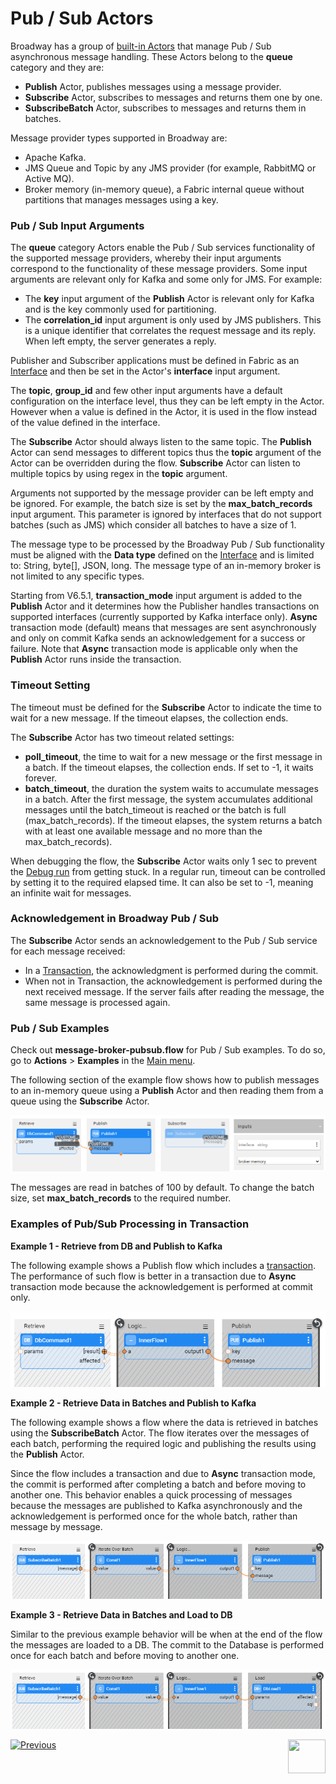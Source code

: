 # Pub / Sub Actors

Broadway has a group of [built-in Actors](../04_built_in_actor_types.md) that manage Pub / Sub asynchronous message handling. 
These Actors belong to the **queue** category and they are:

- **Publish** Actor, publishes messages using a message provider.
- **Subscribe** Actor, subscribes to messages and returns them one by one.
- **SubscribeBatch** Actor, subscribes to messages and returns them in batches.

Message provider types supported in Broadway are:
* Apache Kafka.
* JMS Queue and Topic by any JMS provider (for example, RabbitMQ or Active MQ).
* Broker memory (in-memory queue), a Fabric internal queue without partitions that manages messages using a key.  

### Pub / Sub Input Arguments

The **queue** category Actors enable the Pub / Sub services functionality of the supported message providers, whereby their input arguments correspond to the functionality of these message providers. Some input arguments are relevant only for Kafka and some only for JMS. For example:
-  The **key** input argument of the **Publish** Actor is relevant only for Kafka and is the key commonly used for partitioning. 
-  The **correlation_id** input argument is only used by JMS publishers. This is a unique identifier that correlates the request message and its reply. When left empty, the server generates a reply. 

Publisher and Subscriber applications must be defined in Fabric as an [Interface](/articles/05_DB_interfaces/01_interfaces_overview.md) and then be set in the Actor's **interface** input argument. 

The **topic**, **group_id** and few other input arguments have a default configuration on the interface level, thus they can be left empty in the Actor. However when a value is defined in the Actor, it is used in the flow instead of the value defined in the interface. 

The **Subscribe** Actor should always listen to the same topic. The **Publish** Actor can send messages to different topics thus the **topic** argument of the Actor can be overridden during the flow.
**Subscribe** Actor can listen to multiple topics by using regex in the **topic** argument.

Arguments not supported by the message provider can be left empty and be ignored. For example, the batch size is set by the **max_batch_records** input argument. This parameter is ignored by interfaces that do not support batches (such as JMS) which consider all batches to have a size of 1.

The message type to be processed by the Broadway Pub / Sub functionality must be aligned with the **Data type** defined on the [Interface](/articles/05_DB_interfaces/01_interfaces_overview.md) and is limited to: String, byte[], JSON, long. The message type of an in-memory broker is not limited to any specific types.

Starting from V6.5.1, **transaction_mode** input argument is added to the **Publish** Actor and it determines how the Publisher handles transactions on supported interfaces (currently supported by Kafka interface only). **Async** transaction mode (default) means that messages are sent asynchronously and only on commit Kafka sends an acknowledgement for a success or failure. Note that **Async** transaction mode is applicable only when the **Publish** Actor runs inside the transaction. 

### Timeout Setting

The timeout must be defined for the **Subscribe** Actor to indicate the time to wait for a new message. If the timeout elapses, the collection ends.

The **Subscribe** Actor has two timeout related settings:
* **poll_timeout**, the time to wait for a new message or the first message in a batch. If the timeout elapses, the collection ends. If set to -1, it waits forever.
* **batch_timeout**, the duration the system waits to accumulate messages in a batch. After the first message, the system accumulates additional messages until the batch_timeout is reached or the batch is full (max_batch_records). If the timeout elapses, the system returns a batch with at least one available message and no more than the max_batch_records).

When debugging the flow, the **Subscribe** Actor waits only 1 sec to prevent the [Debug run](../25_broadway_flow_window_run_and_debug_flow.md) from getting stuck.
In a regular run, timeout can be controlled by setting it to the required elapsed time. It can also be set to -1, meaning an infinite wait for messages.

### Acknowledgement in Broadway Pub / Sub

The **Subscribe** Actor sends an acknowledgement to the Pub / Sub service for each message received:
- In a [Transaction](../23_transactions.md), the acknowledgment is performed during the commit. 
- When not in Transaction, the acknowledgement is performed during the next received message. If the server fails after reading the message, the same message is processed again.  

### Pub / Sub Examples 

Check out **message-broker-pubsub.flow** for Pub / Sub examples. To do so, go to **Actions** > **Examples** in the [Main menu](../18_broadway_flow_window.md#main-menu).

The following section of the example flow shows how to publish messages to an in-memory queue using a **Publish** Actor and then reading them from a queue using the **Subscribe** Actor.

![image](../images/99_actors_04_1.PNG)



The messages are read in batches of 100 by default. To change the batch size, set **max_batch_records** to the required number.

### Examples of Pub/Sub Processing in Transaction

**Example 1 - Retrieve from DB and Publish to Kafka**

The following example shows a Publish flow which includes a [transaction](../23_transactions.md). The performance of such flow is better in a transaction due to **Async** transaction mode because the acknowledgement is performed at commit only.

![image](../images/99_actors_04_2.PNG)

**Example 2 - Retrieve Data in Batches and Publish to Kafka**

The following example shows a flow where the data is retrieved in batches using the **SubscribeBatch** Actor. The flow iterates over the messages of each batch, performing the required logic and publishing the results using the **Publish** Actor. 

Since the flow includes a transaction and due to **Async** transaction mode, the commit is performed after completing a batch and before moving to another one. This behavior enables a quick processing of messages because the messages are published to Kafka asynchronously and the acknowledgement is performed once for the whole batch, rather than message by message.

![](../images/99_actors_04_4.PNG)

**Example 3 - Retrieve Data in Batches and Load to DB**

Similar to the previous example behavior will be when at the end of the flow the messages are loaded to a DB. The commit to the Database is performed once for each batch and before moving to another one.

![image](../images/99_actors_04_3.PNG)






[![Previous](/articles/images/Previous.png)](03_parsers_actors.md)[<img align="right" width="60" height="54" src="/articles/images/Next.png">](05_db_actors.md)
